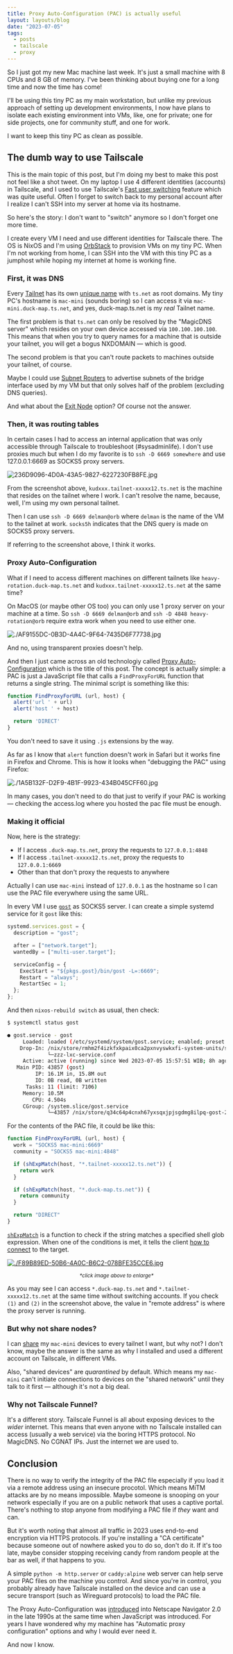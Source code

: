 ```yaml
---
title: Proxy Auto-Configuration (PAC) is actually useful
layout: layouts/blog
date: "2023-07-05"
tags:
  - posts
  - tailscale
  - proxy
---
```


So I just got my new Mac machine last week. It's just a small machine with 8 CPUs and 8 GB of memory. I've been thinking about buying one for a long time and now the time has come!

I'll be using this tiny PC as my main workstation, but unlike my previous approach of setting up development environments, I now have plans to isolate each existing environment into VMs,
like, one for private; one for side projects, one for community stuff, and one for work.

I want to keep this tiny PC as clean as possible.

## The dumb way to use Tailscale

This is the main topic of this post, but I'm doing my best to make this post not feel like a shot tweet. On my laptop I use 4 different identities (accounts) in Tailscale,
and I used to use Tailscale's [Fast user switching](https://tailscale.com/blog/fast-user-switching/) feature which was quite useful. Often I forget to switch back
to my personal account after I realize I can't SSH into my server at home via its hostname.

So here's the story: I don't want to "switch" anymore so I don't forget one more time.

I create every VM I need and use different identities for Tailscale there. The OS is NixOS and I'm using [OrbStack](https://orbstack.dev) to provision VMs on my tiny PC.
When I'm not working from home, I can SSH into the VM with this tiny PC as a jumphost while hoping my internet at home is working fine.

### First, it was DNS

Every [Tailnet](https://tailscale.com/kb/1136/tailnet/) has its own [unique name](https://tailscale.com/kb/1217/tailnet-name/) with `ts.net` as root domains. My tiny PC's hostname
is `mac-mini` (sounds boring) so I can access it via `mac-mini.duck-map.ts.net`, and yes, duck-map.ts.net is my *real* Tailnet name.

The first problem is that `ts.net` can only be resolved by the "MagicDNS server" which resides on your own device accessed via `100.100.100.100`. This means that
when you try to query names for a machine that is outside your tailnet, you will get a bogus NXDOMAIN — which is good.

The second problem is that you can't route packets to machines outside your tailnet, of course.

Maybe I could use [Subnet Routers](https://tailscale.com/kb/1019/subnets/) to advertise subnets of the bridge interface used by my VM but that only solves half of the problem (excluding DNS queries).

And what about the [Exit Node](https://tailscale.com/kb/1103/exit-nodes/) option? Of course not the answer.

### Then, it was routing tables

In certain cases I had to access an internal application that was only accessible through Tailscale to troubleshoot (#sysadminlife). I don't use proxies much but when I do my favorite
is to `ssh -D 6669 somewhere` and use 127.0.0.1:6669 as SOCKS5 proxy servers. 

![236D9096-4D0A-43A5-9827-6227230FB8FE.jpg](./236D9096-4D0A-43A5-9827-6227230FB8FE.jpg)

From the screenshot above, `kudxxx.tailnet-xxxxx12.ts.net` is the machine that resides on the tailnet where I work. I can't resolve the name, because, well, I'm using my own personal tailnet.

Then I can use `ssh -D 6669 delman@orb` where `delman` is the name of the VM to the tailnet at work. `socks5h` indicates that the DNS query is made on SOCKS5 proxy servers.

If referring to the screenshot above, I think it works.

### Proxy Auto-Configuration

What if I need to access different machines on different tailnets like `heavy-rotation.duck-map.ts.net` and `kudxxx.tailnet-xxxxx12.ts.net` at the same time?

On MacOS (or maybe other OS too) you can only use 1 proxy server on your machine at a time. So `ssh -D 6669 delman@orb` and `ssh -D 4848 heavy-rotation@orb` require extra work when
you need to use either one.

![./AF9155DC-0B3D-4A4C-9F64-7435D6F77738.jpg](./AF9155DC-0B3D-4A4C-9F64-7435D6F77738.jpg)

And no, using transparent proxies doesn't help.

And then I just came across an old technologiy called [Proxy Auto-Configuration](https://developer.mozilla.org/en-US/docs/Web/HTTP/Proxy_servers_and_tunneling/Proxy_Auto-Configuration_PAC_file)
which is the title of this post. The concept is actually simple: a PAC is just a JavaScript file that calls a `FindProxyForURL` function that returns a single string. The minimal
script is something like this:

```javascript
function FindProxyForURL (url, host) {
  alert('url ' + url)
  alert('host ' + host)

  return 'DIRECT'
}
```

You don't need to save it using `.js` extensions by the way.

As far as I know that `alert` function doesn't work in Safari but it works fine in Firefox and Chrome. This is how it looks when "debugging the PAC" using Firefox:

![./1A5B132F-D2F9-4B1F-9923-434B045CFF60.jpg](./1A5B132F-D2F9-4B1F-9923-434B045CFF60.jpg)

In many cases, you don't need to do that just to verify if your PAC is working — checking the access.log where you hosted the pac file must be enough.

### Making it official

Now, here is the strategy:

- If I access `.duck-map.ts.net`, proxy the requests to `127.0.0.1:4848`
- If I access `.tailnet-xxxxx12.ts.net`, proxy the requests to `127.0.0.1:6669`
- Other than that don't proxy the requests to anywhere

Actually I can use `mac-mini` instead of `127.0.0.1` as the hostname so I can use the PAC file everywhere using the same URL.

In every VM I use [`gost`](https://github.com/ginuerzh/gost) as SOCKS5 server. I can create a simple systemd service for it `gost` like this:

```js
systemd.services.gost = {
  description = "gost";

  after = ["network.target"];
  wantedBy = ["multi-user.target"];

  serviceConfig = {
    ExecStart = "${pkgs.gost}/bin/gost -L=:6669";
    Restart = "always";
    RestartSec = 1;
  };
};
```

And then `nixos-rebuild switch` as usual, then check:

```bash
$ systemctl status gost

● gost.service - gost
     Loaded: loaded (/etc/systemd/system/gost.service; enabled; preset: enabled)
    Drop-In: /nix/store/rmhm2f4izkfxkpaix0ca2pxnvyswkxfi-system-units/service.d
             └─zzz-lxc-service.conf
     Active: active (running) since Wed 2023-07-05 15:57:51 WIB; 8h ago
   Main PID: 43857 (gost)
         IP: 16.1M in, 15.8M out
         IO: 0B read, 0B written
      Tasks: 11 (limit: 7106)
     Memory: 10.5M
        CPU: 4.504s
     CGroup: /system.slice/gost.service
             └─43857 /nix/store/q34c64p4cnxh67yxsqxjpjsgdmg8ilpq-gost-2.11.5/bin/gost -L=:6669
```

For the contents of the PAC file, it could be like this:

```js
function FindProxyForURL (url, host) {
  work = "SOCKS5 mac-mini:6669"
  community = "SOCKS5 mac-mini:4848"

  if (shExpMatch(host, "*.tailnet-xxxxx12.ts.net")) {
    return work
  }

  if (shExpMatch(host, "*.duck-map.ts.net")) {
    return community
  }

  return "DIRECT"
}
```

[`shExpMatch`](https://developer.mozilla.org/en-US/docs/Web/HTTP/Proxy_servers_and_tunneling/Proxy_Auto-Configuration_PAC_file#shexpmatch) is a function to check if the string
matches a specified shell glob expression. When one of the conditions is met, it tells the client [how to connect](https://developer.mozilla.org/en-US/docs/Web/HTTP/Proxy_servers_and_tunneling/Proxy_Auto-Configuration_PAC_file#return_value_format) to the target.

[![./F89B89ED-50B6-4A0C-B6C2-078BFE35CCE6.jpg](./F89B89ED-50B6-4A0C-B6C2-078BFE35CCE6.jpg)](./F89B89ED-50B6-4A0C-B6C2-078BFE35CCE6.jpg)

<small><center><em>\*click image above to enlarge\*</em></center></small>

As you may see I can access `*.duck-map.ts.net` and `*.tailnet-xxxxx12.ts.net` at the same time without switching accounts. If you check `(1)` and `(2)` in the screenshot above, the value in "remote address" is where the proxy server is running.

### But why not share nodes?

I can [share](https://tailscale.com/kb/1084/sharing/) my `mac-mini` devices to every tailnet I want, but why not? I don't know, maybe the answer is the same as why I installed and used a different account on Tailscale, in different VMs.

Also, "shared devices" are *quarantined* by default. Which means my `mac-mini` can't initiate connections to devices on the "shared network" until they talk to it first — although it's not a big deal.

### Why not Tailscale Funnel?

It's a different story. Tailscale Funnel is all about exposing devices to the *wider* internet. This means that even anyone with no Tailscale installed can access
(usually a web service) via the boring HTTPS protocol. No MagicDNS. No CGNAT IPs. Just the internet we are used to.

## Conclusion

There is no way to verify the integrity of the PAC file especially if you load it via a remote address using an insecure procotol. Which means MiTM attacks are by no means impossible. Maybe someone
is snooping on your network especially if you are on a public network that uses a captive portal. There's nothing to stop anyone from modifying a PAC file if _they_ want and can.

But it's worth noting that almost all traffic in 2023 uses end-to-end encryption via HTTPS protocols. If you're installing a "CA certificate" because someone out of nowhere 
asked you to do so, don't do it. If it's too late, maybe consider stopping receiving candy from random people at the bar as well, if that happens to you.

A simple `python -m http.server` or `caddy:alpine` web server can help serve your PAC files on the machine you control. And since you're in control, you probably already have Tailscale installed on the device and can
use a secure transport (such as Wireguard protocols) to load the PAC file.

The Proxy Auto-Configuration was [introduced](https://developer.mozilla.org/en-US/docs/web/http/proxy_servers_and_tunneling/proxy_auto-configuration_pac_file#history_and_implementation) into Netscape Navigator 2.0 in the late 1990s
at the same time when JavaScript was introduced. For years I have wondered why my machine has "Automatic proxy configuration" options and why I would ever need it.

And now I know.